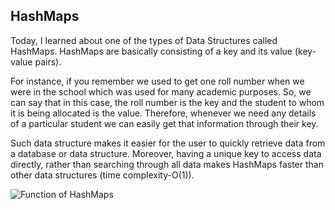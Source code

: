 ## HashMaps
Today, I learned about one of the types of Data Structures called HashMaps. HashMaps are
basically consisting of a key and its value (key-value pairs). 

For instance, if you remember we used to get one roll number when we were in the school 
which was used for many academic purposes. So, we can say that in this case, the roll number
is the key and the student to whom it is being allocated is the value. Therefore, whenever 
we need any details of a particular student we can easily get that information through
their key. 

Such data structure makes it easier for the user to quickly retrieve data from a database or
data structure. Moreover, having a unique key to access data directly, rather than searching 
through all data makes HashMaps faster than other data structures (time complexity-O(1)). 

![Function of HashMaps](posts/Blog-1.png)





